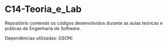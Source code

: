 # C14-Teoria_e_Lab
Repositório contendo os códigos desenvolvidos durante as aulas teóricas e práticas de Engenharia de Software.

Dependências utilizadas: GSON!